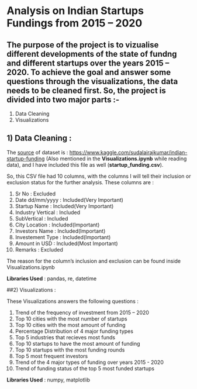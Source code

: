 ﻿# Analysis on Indian Startups Fundings from 2015 – 2020 

## The purpose of the project is to vizualise different developments of the state of fundng and different startups over the years 2015 – 2020. To achieve the goal and answer some questions through the visualizations, the data needs to be cleaned first. So, the project is divided into two major parts :-

1) Data Cleaning
2) Visualizations


## 1) Data Cleaning :

The [source](https://www.kaggle.com/sudalairajkumar/indian-startup-funding) of dataset is : https://www.kaggle.com/sudalairajkumar/indian-startup-funding (Also mentioned in the **Visualizations.ipynb** while reading data), and I have included this file as well (**startup_funding.csv**).

So, this CSV file had 10 columns, with the columns I will tell their inclusion or exclusion status for the further analysis. These columns are :
1. Sr No : Excluded
2. Date dd/mm/yyyy : Included(Very Important) 
3. Startup Name : Included(Very Important)
4. Industry Vertical : Included
5. SubVertical : Included
6. City Location : Included(Important)
7. Investors Name : Included(Important)
8. Investement Type : Included(Important)
9. Amount in USD : Included(Most Important)
10. Remarks : Excluded

The reason for the column’s inclusion and exclusion can be found inside Visualizations.ipynb

**Libraries Used** : pandas, re, datetime


##2) Visualizations :

These Visualizations answers the following questions :
1. Trend of the frequency of investment from 2015 – 2020
2. Top 10 cities with the most number of startups
3. Top 10 cities with the most amount of funding
4. Percentage Distribution of 4 major funding types
5. Top 5 industries that recieves most funds
6. Top 10 startups to have the most amount of funding
7. Top 10 startups with the most funding rounds
8. Top 5 most frequent investors
9. Trend of the 4 major types of funding over years 2015 - 2020
10. Trend of funding status of the top 5 most funded startups

**Libraries Used** : numpy, matplotlib
